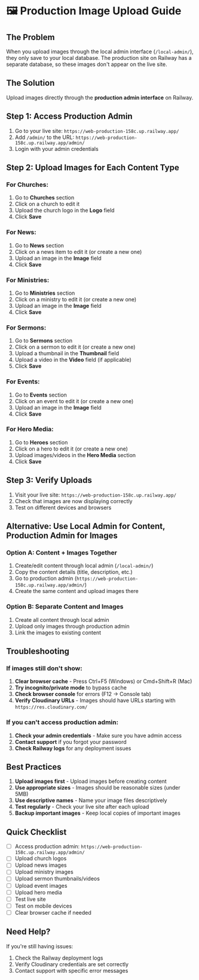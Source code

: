 # 🖼️ Production Image Upload Guide

## The Problem
When you upload images through the local admin interface (`/local-admin/`), they only save to your local database. The production site on Railway has a separate database, so these images don't appear on the live site.

## The Solution
Upload images directly through the **production admin interface** on Railway.

## Step 1: Access Production Admin
1. Go to your live site: `https://web-production-158c.up.railway.app/`
2. Add `/admin/` to the URL: `https://web-production-158c.up.railway.app/admin/`
3. Login with your admin credentials

## Step 2: Upload Images for Each Content Type

### For Churches:
1. Go to **Churches** section
2. Click on a church to edit it
3. Upload the church logo in the **Logo** field
4. Click **Save**

### For News:
1. Go to **News** section
2. Click on a news item to edit it (or create a new one)
3. Upload an image in the **Image** field
4. Click **Save**

### For Ministries:
1. Go to **Ministries** section
2. Click on a ministry to edit it (or create a new one)
3. Upload an image in the **Image** field
4. Click **Save**

### For Sermons:
1. Go to **Sermons** section
2. Click on a sermon to edit it (or create a new one)
3. Upload a thumbnail in the **Thumbnail** field
4. Upload a video in the **Video** field (if applicable)
5. Click **Save**

### For Events:
1. Go to **Events** section
2. Click on an event to edit it (or create a new one)
3. Upload an image in the **Image** field
4. Click **Save**

### For Hero Media:
1. Go to **Heroes** section
2. Click on a hero to edit it (or create a new one)
3. Upload images/videos in the **Hero Media** section
4. Click **Save**

## Step 3: Verify Uploads
1. Visit your live site: `https://web-production-158c.up.railway.app/`
2. Check that images are now displaying correctly
3. Test on different devices and browsers

## Alternative: Use Local Admin for Content, Production Admin for Images

### Option A: Content + Images Together
1. Create/edit content through local admin (`/local-admin/`)
2. Copy the content details (title, description, etc.)
3. Go to production admin (`https://web-production-158c.up.railway.app/admin/`)
4. Create the same content and upload images there

### Option B: Separate Content and Images
1. Create all content through local admin
2. Upload only images through production admin
3. Link the images to existing content

## Troubleshooting

### If images still don't show:
1. **Clear browser cache** - Press Ctrl+F5 (Windows) or Cmd+Shift+R (Mac)
2. **Try incognito/private mode** to bypass cache
3. **Check browser console** for errors (F12 → Console tab)
4. **Verify Cloudinary URLs** - Images should have URLs starting with `https://res.cloudinary.com/`

### If you can't access production admin:
1. **Check your admin credentials** - Make sure you have admin access
2. **Contact support** if you forgot your password
3. **Check Railway logs** for any deployment issues

## Best Practices

1. **Upload images first** - Upload images before creating content
2. **Use appropriate sizes** - Images should be reasonable sizes (under 5MB)
3. **Use descriptive names** - Name your image files descriptively
4. **Test regularly** - Check your live site after each upload
5. **Backup important images** - Keep local copies of important images

## Quick Checklist

- [ ] Access production admin: `https://web-production-158c.up.railway.app/admin/`
- [ ] Upload church logos
- [ ] Upload news images
- [ ] Upload ministry images
- [ ] Upload sermon thumbnails/videos
- [ ] Upload event images
- [ ] Upload hero media
- [ ] Test live site
- [ ] Test on mobile devices
- [ ] Clear browser cache if needed

## Need Help?

If you're still having issues:
1. Check the Railway deployment logs
2. Verify Cloudinary credentials are set correctly
3. Contact support with specific error messages 